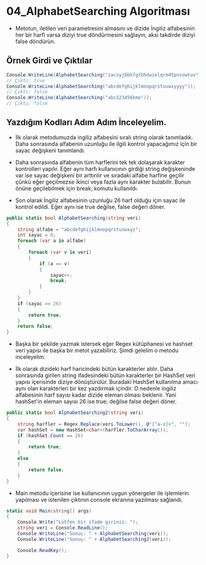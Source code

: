 # 04_AlphabetSearching Algoritması

* Metotun, iletilen veri parametresini almasını ve dizide İngiliz alfabesinin her bir harfi varsa diziyi true döndürmesini sağlayın, aksi takdirde diziyi false döndürün.

## Örnek Girdi ve Çıktılar

~~~ C#
Console.WriteLine(AlphabetSearching("zacxyjbbkfgtbhdaielqrm45pnsowtuv"));
// Çıktı: true
Console.WriteLine(AlphabetSearching("abcdefghijklmnopqrstuvwxyyyy"));
// Çıktı: false
Console.WriteLine(AlphabetSearching("abc123456kmo"));
// Çıktı: false
~~~

## Yazdığım Kodları Adım Adım İnceleyelim.

* İlk olarak metodumuzda ingiliz alfabesini sıralı string olarak tanımladık. Daha sonrasında alfabenin uzunluğu ile ilgili kontrol yapacağımız için bir sayac değişkeni tanımlandı.

* Daha sonrasında alfabenin tüm harflerini tek tek dolaşarak karakter kontrolleri yapılır. Eğer aynı harfı kullanıcının girdiği string değişkeninde var ise sayac değişkeni bir arttırılır ve sıradaki alfabe harfine geçilir çünkü eğer geçilmezse ikinci veya fazla aynı karakter bulabilir. Bunun önüne geçilebilmek için break; komutu kullanıldı.

* Son olarak İngiliz alfabesinin uzunluğu 26 harf olduğu için sayac ile kontrol edildi. Eğer aynı ise true değilse, false değeri döner.

~~~ C#
public static bool AlphabetSearching(string veri)
{
    string alfabe = "abcdefghijklmnopqrstuvwxyz";
    int sayac = 0;
    foreach (var a in alfabe)
    {
        foreach (var v in veri)
        {
            if (a == v)
            {
                sayac++;
                break;
            }
        }
    }
    if (sayac == 26)
    {
        return true;
    }
    return false;
}
~~~

* Başka bir şekilde yazmak istersek eğer Regex kütüphanesi ve hashset veri yapısı ile başka bir metot yazabiliriz. Şimdi gelelim o metodu inceleyelim.

* İlk olarak dizideki harf haricindeki bütün karakterler atılır. Daha sonrasında girilen string ifadesindeki bütün karakterler bir HashSet veri yapısı içerisinde diziye dönüştürülür. Buradaki HashSet kullanılma amacı aynı olan karakterleri bir kez yazdırmak içindir. O nedenle ingiliz alfabesinin harf sayısı kadar dizide eleman olması beklenir. Yani hashSet'in eleman sayısı 26 ise true; değilse false değeri döner.

~~~ C#
public static bool AlphabetSearching2(string veri)
{
    string harfler = Regex.Replace(veri.ToLower(), @"[^a-z]+", "");
    var hashSet = new HashSet<char>(harfler.ToCharArray());
    if (hashSet.Count == 26)
    {
        return true;
    }
    else
    {
        return false;
    }
}
~~~

* Main metodu içerisine ise kullanıcının uygun yönergeler ile işlemlerin yapılması ve istenilen çıktının console ekranına yazılması sağlandı.

~~~ C#
static void Main(string[] args)
{
    Console.Write("Lütfen bir ifade giriniz: ");
    string veri = Console.ReadLine();
    Console.WriteLine("Sonuç: " + AlphabetSearching(veri));
    Console.WriteLine("Sonuç: " + AlphabetSearching2(veri));

    Console.ReadKey();
}
~~~
